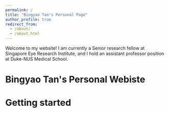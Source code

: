 ```yaml
---
permalink: /
title: "Bingyao Tan's Personal Page"
author_profile: true
redirect_from: 
  - /about/
  - /about.html
---
```


Welcome to my website!
I am currently a Senior research fellow at Singapore Eye Research Institute, and I hold an assistant professor position at Duke-NUS Medical School.


Bingyao Tan's Personal Webiste
======


Getting started
======
